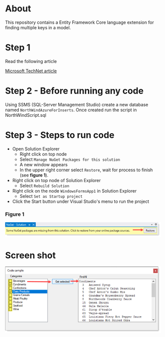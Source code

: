 # About

This repository contains a Entity Framework Core language extension for finding multiple keys in a model.

# Step 1

Read the following article

[Microsoft TechNet article](https://social.technet.microsoft.com/wiki/contents/articles/53841.entity-framework-core-find-all-by-primary-key-c.aspx)

# Step 2 - Before running any code

Using SSMS (SQL-Server Management Studio) create a new database named `NorthWindAzureForInserts`. Once created run the script in NorthWindScript.sql



# Step 3 -  Steps to run code

- Open Solution Explorer
  - Right click on top node
  - Select `Manage NuGet Packages for this solution`
  - A new window appears
  - In the upper right corner select `Restore`, wait for process to finish (see **figure 1**).
- Right click on top node of Solution Explorer
  - Select `Rebuild Solution`
- Right click on the node `WindowsFormsApp1` in Solution Explorer
  - Select `Set as Startup project`
- Click the Start button under Visual Studio's menu to run the project

### Figure 1

![img](../assets/missing.png)

# Screen shot

 
![img](../assets/find.png)